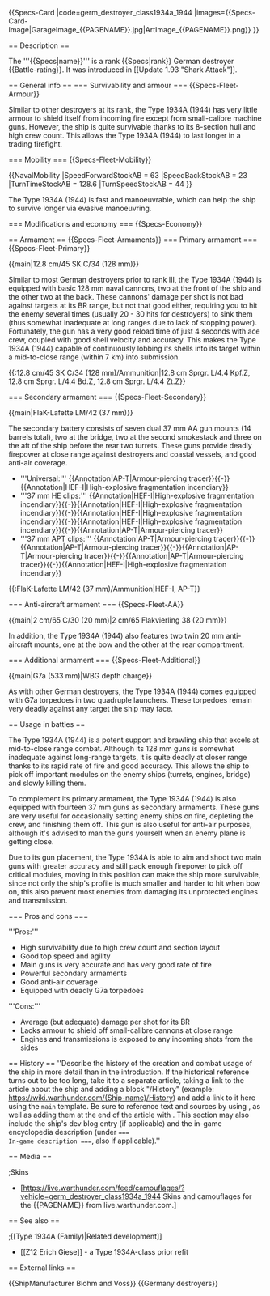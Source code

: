 {{Specs-Card
|code=germ_destroyer_class1934a_1944
|images={{Specs-Card-Image|GarageImage_{{PAGENAME}}.jpg|ArtImage_{{PAGENAME}}.png}}
}}

== Description ==
<!-- ''In the first part of the description, cover the history of the ship's creation and military application. In the second part, tell the reader about using this ship in the game. Add a screenshot: if a beginner player has a hard time remembering vehicles by name, a picture will help them identify the ship in question.'' -->
The '''{{Specs|name}}''' is a rank {{Specs|rank}} German destroyer {{Battle-rating}}. It was introduced in [[Update 1.93 "Shark Attack"]].

== General info ==
=== Survivability and armour ===
{{Specs-Fleet-Armour}}
<!-- ''Talk about the vehicle's armour. Note the most well-defended and most vulnerable zones, e.g. the ammo magazine. Evaluate the composition of components and assemblies responsible for movement and manoeuvrability. Evaluate the survivability of the primary and secondary armaments separately. Don't forget to mention the size of the crew, which plays an important role in fleet mechanics. Save tips on preserving survivability for the "Usage in battles" section. If necessary, use a graphical template to show the most well-protected or most vulnerable points in the armour.'' -->
Similar to other destroyers at its rank, the Type 1934A (1944) has very little armour to shield itself from incoming fire except from small-calibre machine guns. However, the ship is quite survivable thanks to its 8-section hull and high crew count. This allows the Type 1934A (1944) to last longer in a trading firefight.

=== Mobility ===
{{Specs-Fleet-Mobility}}
<!-- ''Write about the ship's mobility. Evaluate its power and manoeuvrability, rudder rerouting speed, stopping speed at full tilt, with its maximum forward and reverse speed.'' -->

{{NavalMobility
|SpeedForwardStockAB = 63
|SpeedBackStockAB = 23
|TurnTimeStockAB = 128.6
|TurnSpeedStockAB = 44
}}

The Type 1934A (1944) is fast and manoeuvrable, which can help the ship to survive longer via evasive manoeuvring.

=== Modifications and economy ===
{{Specs-Economy}}

== Armament ==
{{Specs-Fleet-Armaments}}
=== Primary armament ===
{{Specs-Fleet-Primary}}
<!-- ''Provide information about the characteristics of the primary armament. Evaluate their efficacy in battle based on their reload speed, ballistics and the capacity of their shells. Add a link to the main article about the weapon: <code><nowiki>{{main|Weapon name (calibre)}}</nowiki></code>. Broadly describe the ammunition available for the primary armament, and provide recommendations on how to use it and which ammunition to choose.'' -->
{{main|12.8 cm/45 SK C/34 (128 mm)}}

Similar to most German destroyers prior to rank III, the Type 1934A (1944) is equipped with basic 128 mm naval cannons, two at the front of the ship and the other two at the back. These cannons' damage per shot is not bad against targets at its BR range, but not that good either, requiring you to hit the enemy several times (usually 20 - 30 hits for destroyers) to sink them (thus somewhat inadequate at long ranges due to lack of stopping power). Fortunately, the gun has a very good reload time of just 4 seconds with ace crew, coupled with good shell velocity and accuracy. This makes the Type 1934A (1944) capable of continuously lobbing its shells into its target within a mid-to-close range (within 7 km) into submission.

{{:12.8 cm/45 SK C/34 (128 mm)/Ammunition|12.8 cm Sprgr. L/4.4 Kpf.Z, 12.8 cm Sprgr. L/4.4 Bd.Z, 12.8 cm Sprgr. L/4.4 Zt.Z}}

=== Secondary armament ===
{{Specs-Fleet-Secondary}}
<!-- ''Some ships are fitted with weapons of various calibres. Secondary armaments are defined as weapons chosen with the control <code>Select secondary weapon</code>. Evaluate the secondary armaments and give advice on how to use them. Describe the ammunition available for the secondary armament. Provide recommendations on how to use them and which ammunition to choose. Remember that any anti-air armament, even heavy calibre weapons, belong in the next section. If there is no secondary armament, remove this section.'' -->
{{main|FlaK-Lafette LM/42 (37 mm)}}

The secondary battery consists of seven dual 37 mm AA gun mounts (14 barrels total), two at the bridge, two at the second smokestack and three on the aft of the ship before the rear two turrets. These guns provide deadly firepower at close range against destroyers and coastal vessels, and good anti-air coverage.

* '''Universal:''' {{Annotation|AP-T|Armour-piercing tracer}}{{-}}{{Annotation|HEF-I|High-explosive fragmentation incendiary}}
* '''37 mm HE clips:''' {{Annotation|HEF-I|High-explosive fragmentation incendiary}}{{-}}{{Annotation|HEF-I|High-explosive fragmentation incendiary}}{{-}}{{Annotation|HEF-I|High-explosive fragmentation incendiary}}{{-}}{{Annotation|HEF-I|High-explosive fragmentation incendiary}}{{-}}{{Annotation|AP-T|Armour-piercing tracer}}
* '''37 mm APT clips:''' {{Annotation|AP-T|Armour-piercing tracer}}{{-}}{{Annotation|AP-T|Armour-piercing tracer}}{{-}}{{Annotation|AP-T|Armour-piercing tracer}}{{-}}{{Annotation|AP-T|Armour-piercing tracer}}{{-}}{{Annotation|HEF-I|High-explosive fragmentation incendiary}}

{{:FlaK-Lafette LM/42 (37 mm)/Ammunition|HEF-I, AP-T}}

=== Anti-aircraft armament ===
{{Specs-Fleet-AA}}
<!-- ''An important part of the ship's armament responsible for air defence. Anti-aircraft armament is defined by the weapon chosen with the control <code>Select anti-aircraft weapons</code>. Talk about the ship's anti-air cannons and machine guns, the number of guns and their positions, their effective range, and about their overall effectiveness – including against surface targets. If there are no anti-aircraft armaments, remove this section.'' -->
{{main|2 cm/65 C/30 (20 mm)|2 cm/65 Flakvierling 38 (20 mm)}}

In addition, the Type 1934A (1944) also features two twin 20 mm anti-aircraft mounts, one at the bow and the other at the rear compartment.

=== Additional armament ===
{{Specs-Fleet-Additional}}
<!-- ''Describe the available additional armaments of the ship: depth charges, mines, torpedoes. Talk about their positions, available ammunition and launch features such as dead zones of torpedoes. If there is no additional armament, remove this section.'' -->
{{main|G7a (533 mm)|WBG depth charge}}

As with other German destroyers, the Type 1934A (1944) comes equipped with G7a torpedoes in two quadruple launchers. These torpedoes remain very deadly against any target the ship may face.

== Usage in battles ==
<!-- ''Describe the technique of using this ship, the characteristics of her use in a team and tips on strategy. Abstain from writing an entire guide – don't try to provide a single point of view, but give the reader food for thought. Talk about the most dangerous opponents for this vehicle and provide recommendations on fighting them. If necessary, note the specifics of playing with this vehicle in various modes (AB, RB, SB).'' -->
The Type 1934A (1944) is a potent support and brawling ship that excels at mid-to-close range combat. Although its 128 mm guns is somewhat inadequate against long-range targets, it is quite deadly at closer range thanks to its rapid rate of fire and good accuracy. This allows the ship to pick off important modules on the enemy ships (turrets, engines, bridge) and slowly killing them.

To complement its primary armament, the Type 1934A (1944) is also equipped with fourteen 37 mm guns as secondary armaments. These guns are very useful for occasionally setting enemy ships on fire, depleting the crew, and finishing them off. This gun is also useful for anti-air purposes, although it's advised to man the guns yourself when an enemy plane is getting close.

Due to its gun placement, the Type 1934A is able to aim and shoot two main guns with greater accuracy and still pack enough firepower to pick off critical modules, moving in this position can make the ship more survivable, since not only the ship's profile is much smaller and harder to hit when bow on, this also prevent most enemies from damaging its unprotected engines and transmission.

=== Pros and cons ===
<!-- ''Summarise and briefly evaluate the vehicle in terms of its characteristics and combat effectiveness. Mark its pros and cons in the bulleted list. Try not to use more than 6 points for each of the characteristics. Avoid using categorical definitions such as "bad", "good" and the like - use substitutions with softer forms such as "inadequate" and "effective".'' -->

'''Pros:'''

* High survivability due to high crew count and section layout
* Good top speed and agility
* Main guns is very accurate and has very good rate of fire
* Powerful secondary armaments
* Good anti-air coverage
* Equipped with deadly G7a torpedoes

'''Cons:'''

* Average (but adequate) damage per shot for its BR
* Lacks armour to shield off small-calibre cannons at close range
* Engines and transmissions is exposed to any incoming shots from the sides

== History ==
''Describe the history of the creation and combat usage of the ship in more detail than in the introduction. If the historical reference turns out to be too long, take it to a separate article, taking a link to the article about the ship and adding a block "/History" (example: <nowiki>https://wiki.warthunder.com/(Ship-name)/History</nowiki>) and add a link to it here using the <code>main</code> template. Be sure to reference text and sources by using <code><nowiki><ref></ref></nowiki></code>, as well as adding them at the end of the article with <code><nowiki><references /></nowiki></code>. This section may also include the ship's dev blog entry (if applicable) and the in-game encyclopedia description (under <code><nowiki>=== In-game description ===</nowiki></code>, also if applicable).''

== Media ==
<!-- ''Excellent additions to the article would be video guides, screenshots from the game, and photos.'' -->

;Skins

* [https://live.warthunder.com/feed/camouflages/?vehicle=germ_destroyer_class1934a_1944 Skins and camouflages for the {{PAGENAME}} from live.warthunder.com.]

== See also ==
<!-- ''Links to articles on the War Thunder Wiki that you think will be useful for the reader, for example:''
* ''reference to the series of the ship;''
* ''links to approximate analogues of other nations and research trees.'' -->

;[[Type 1934A (Family)|Related development]]

* [[Z12 Erich Giese]] - a Type 1934A-class prior refit

== External links ==
<!-- ''Paste links to sources and external resources, such as:''
* ''topic on the official game forum;''
* ''other literature.'' -->

{{ShipManufacturer Blohm and Voss}}
{{Germany destroyers}}